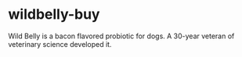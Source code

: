# wildbelly-buy
Wild Belly is a bacon flavored probiotic for dogs. A 30-year veteran of veterinary science developed it.
